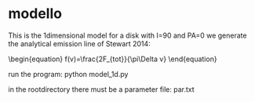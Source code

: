 # modello
This is the 1dimensional model for a disk with I=90 and PA=0
we generate the analytical emission line of Stewart 2014:

\begin{equation}
f(v)=\frac{2F_{tot}}{\pi\Delta v}
\end{equation}


run the program:
python model_1d.py

in the rootdirectory there must be a parameter file: par.txt
